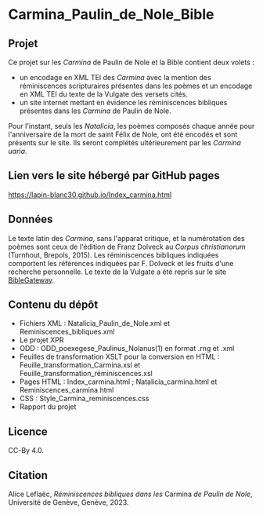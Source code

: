 # Carmina_Paulin_de_Nole_Bible

## Projet
Ce projet sur les _Carmina_ de Paulin de Nole et la Bible contient deux volets :
- un encodage en XML TEI des _Carmina_ avec la mention des réminiscences scripturaires présentes dans les poèmes et un encodage en XML TEI du texte de la Vulgate des versets cités.
- un site internet mettant en évidence les réminiscences bibliques présentes dans les _Carmina_ de Paulin de Nole.

Pour l'instant, seuls les _Natalicia_, les poèmes composés chaque année pour l'anniversaire de la mort de saint Félix de Nole, ont été encodés et sont présents sur le site. Ils seront complétés ultérieurement par les _Carmina uaria_.

## Lien vers le site hébergé par GitHub pages
https://lapin-blanc30.github.io/Index_carmina.html

## Données
Le texte latin des _Carmina_, sans l'apparat critique, et la numérotation des poèmes sont ceux de l'édition de Franz Dolveck au _Corpus christianorum_ (Turnhout, Brepols, 2015). Les réminiscences bibliques indiquées comportent les références indiquées par F. Dolveck et les fruits d'une recherche personnelle. Le texte de la Vulgate a été repris sur le site [BibleGateway](https://www.biblegateway.com/versions/Biblia-Sacra-Vulgata-VULGATE/#booklist).

## Contenu du dépôt
* Fichiers XML : Natalicia_Paulin_de_Nole.xml et Reminiscences_bibliques.xml
* Le projet XPR
* ODD : ODD_poexegese_Paulinus_Nolanus(1) en format .rng et .xml
* Feuilles de transformation XSLT pour la conversion en HTML : Feuille_transformation_Carmina.xsl et Feuille_transformation_réminiscences.xsl
* Pages HTML : Index_carmina.html ; Natalicia_carmina.html et Reminiscences_carmina.html
* CSS : Style_Carmina_reminiscences.css
* Rapport du projet

## Licence
CC-By 4.0.

## Citation
Alice Leflaëc, _Réminiscences bibliques dans les_ Carmina _de Paulin de Nole_, Université de Genève, Genève, 2023.

